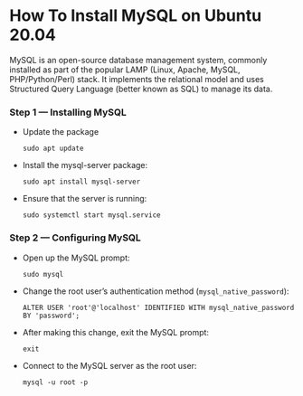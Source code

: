 # How To Install MySQL on Ubuntu 20.04

MySQL is an open-source database management system, commonly installed as part of the popular LAMP (Linux, Apache, MySQL, PHP/Python/Perl) stack. It implements the relational model and uses Structured Query Language (better known as SQL) to manage its data.

### Step 1 — Installing MySQL

* Update the package
  ```
  sudo apt update
  ```
* Install the mysql-server package:
  ```
  sudo apt install mysql-server
  ```
* Ensure that the server is running:
  ```
  sudo systemctl start mysql.service
  ```

### Step 2 — Configuring MySQL

* Open up the MySQL prompt:
  ```
  sudo mysql
  ```
* Change the root user’s authentication method (`mysql_native_password`):
  ```
  ALTER USER 'root'@'localhost' IDENTIFIED WITH mysql_native_password BY 'password';
  ```
* After making this change, exit the MySQL prompt:
  ```
  exit
  ```
* Connect to the MySQL server as the root user:
  ```
  mysql -u root -p
  ```
